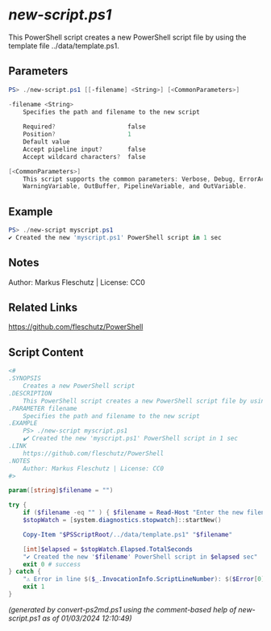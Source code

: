 *new-script.ps1*
================

This PowerShell script creates a new PowerShell script file by using the template file ../data/template.ps1.

Parameters
----------
```powershell
PS> ./new-script.ps1 [[-filename] <String>] [<CommonParameters>]

-filename <String>
    Specifies the path and filename to the new script
    
    Required?                    false
    Position?                    1
    Default value                
    Accept pipeline input?       false
    Accept wildcard characters?  false

[<CommonParameters>]
    This script supports the common parameters: Verbose, Debug, ErrorAction, ErrorVariable, WarningAction, 
    WarningVariable, OutBuffer, PipelineVariable, and OutVariable.
```

Example
-------
```powershell
PS> ./new-script myscript.ps1
✔️ Created the new 'myscript.ps1' PowerShell script in 1 sec

```

Notes
-----
Author: Markus Fleschutz | License: CC0

Related Links
-------------
https://github.com/fleschutz/PowerShell

Script Content
--------------
```powershell
<#
.SYNOPSIS
	Creates a new PowerShell script
.DESCRIPTION
	This PowerShell script creates a new PowerShell script file by using the template file ../data/template.ps1.
.PARAMETER filename
	Specifies the path and filename to the new script
.EXAMPLE
	PS> ./new-script myscript.ps1
	✔️ Created the new 'myscript.ps1' PowerShell script in 1 sec
.LINK
	https://github.com/fleschutz/PowerShell
.NOTES
	Author: Markus Fleschutz | License: CC0
#>

param([string]$filename = "")

try {
	if ($filename -eq "" ) { $filename = Read-Host "Enter the new filename" }
	$stopWatch = [system.diagnostics.stopwatch]::startNew()

	Copy-Item "$PSScriptRoot/../data/template.ps1" "$filename"

	[int]$elapsed = $stopWatch.Elapsed.TotalSeconds
	"✔️ Created the new '$filename' PowerShell script in $elapsed sec"
	exit 0 # success
} catch {
	"⚠️ Error in line $($_.InvocationInfo.ScriptLineNumber): $($Error[0])"
	exit 1
}
```

*(generated by convert-ps2md.ps1 using the comment-based help of new-script.ps1 as of 01/03/2024 12:10:49)*
